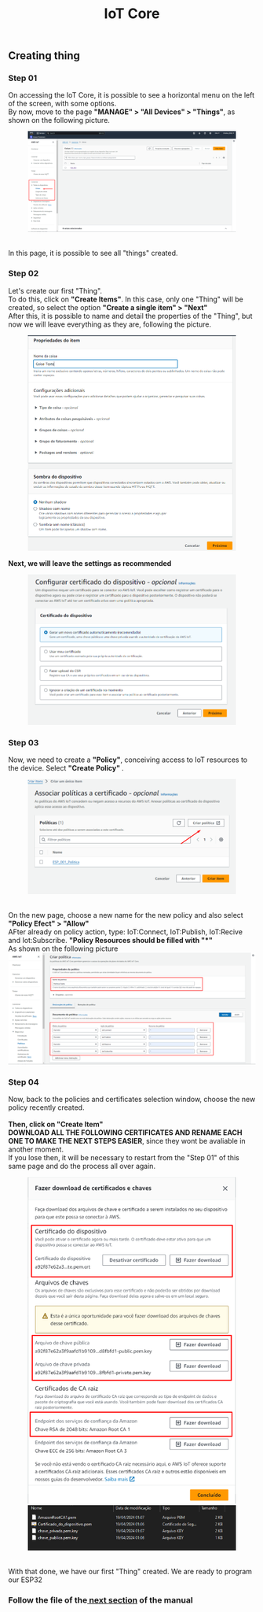 <!DOCTYPE html>
<html lang="en-US">
<head>
<meta charset="UTF-8">
</head>
<body>
<header>
  <h1>IoT Core</h1>
</header>
<main>
  <section>
    <h2>Creating thing</h2>
    <article>
      <h3>Step 01</h3>
      <p>
        On accessing the IoT Core, it is possible to see a horizontal menu on the left of the screen, with some options. <br>
        By now, move to the page <strong>"MANAGE" > "All Devices" > "Things"</strong>, as shown on the following picture.
        <figure>
        <img src="https://github.com/Thiago5B/Projeto_IoT-SE/blob/main/img/core_1.png">
      </figure>
        <br> In this page, it is possible to see all "things" created.
      </p>
    </article>
    <article>
      <h3>Step 02</h3>
      <p>
       Let's create our first "Thing". <br>
        To do this, click on <strong>"Create Items"</strong>. In this case, only one "Thing" will be created, so select the option <strong>"Create a single item" > "Next"</strong> <br>
        After this, it is possible to name and detail the properties of the "Thing", but now we will leave everything as they are, following the picture.
        <figure>
        <img src="https://github.com/Thiago5B/Projeto_IoT-SE/blob/main/img/core_2.png">
        </figure>
      </p>
      <p>
        <strong>Next, we will leave the settings as recommended</strong>
        <figure>
        <img src="https://github.com/Thiago5B/Projeto_IoT-SE/blob/main/img/core_3.png">
        </figure>
      </p>
      <h3>Step 03</h3>
      <p>
        Now, we need to create a <strong>"Policy"</strong>, conceiving access to IoT resources to the device. Select <strong> "Create Policy" </strong>. <br>
        <figure>
        <img src="https://github.com/Thiago5B/Projeto_IoT-SE/blob/main/img/core_4.png">
        </figure>
        <br>On the new page, choose a new name for the new policy and also select <br>
        <strong> "Policy Efect" > "Allow"</strong><br>
        AFter already on policy action, type: IoT:Connect, IoT:Publish, IoT:Recive and Iot:Subscribe.
        <strong> "Policy Resources should be filled with "*" </strong> <br>
        As shown on the following picture
        <img src="https://github.com/Thiago5B/Projeto_IoT-SE/blob/main/img/core_6.png">
      </p>
      <h3>Step 04</h3>
      <p>
        Now, back to the policies and certificates selection window, choose the new policy recently created.</br><br><strong> Then, click on "Create Item"</strong><br>
        <strong> DOWNLOAD ALL THE FOLLOWING CERTIFICATES AND RENAME EACH ONE TO MAKE THE NEXT STEPS EASIER</strong>, since they wont be avaliable in another moment.<br>
        If you lose then, it will be necessary to restart from the "Step 01" of this same page and do the process all over again. <br>
      <figure><img src="https://github.com/Thiago5B/Projeto_IoT-SE/blob/main/img/core_7.png">
      <img src="https://github.com/Thiago5B/Projeto_IoT-SE/blob/main/img/core_8.png"></figure><br>
      With that done, we have our first "Thing" created. We are ready to program our ESP32      
      </p>
    </article>
    <h3>Follow the file of the<a href="https://github.com/Thiago5B/Projeto_IoT-SE/blob/main/English/Manual/3%20-%20Implementation%20on%20ESP32.md"><strong> next section</a></strong> of the manual</h3>
  </section>
</main>
</body>
</html>


